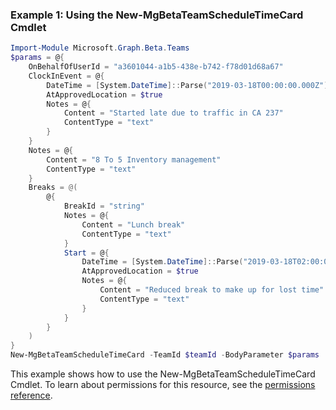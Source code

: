 ### Example 1: Using the New-MgBetaTeamScheduleTimeCard Cmdlet
```powershell
Import-Module Microsoft.Graph.Beta.Teams
$params = @{
	OnBehalfOfUserId = "a3601044-a1b5-438e-b742-f78d01d68a67"
	ClockInEvent = @{
		DateTime = [System.DateTime]::Parse("2019-03-18T00:00:00.000Z")
		AtApprovedLocation = $true
		Notes = @{
			Content = "Started late due to traffic in CA 237"
			ContentType = "text"
		}
	}
	Notes = @{
		Content = "8 To 5 Inventory management"
		ContentType = "text"
	}
	Breaks = @(
		@{
			BreakId = "string"
			Notes = @{
				Content = "Lunch break"
				ContentType = "text"
			}
			Start = @{
				DateTime = [System.DateTime]::Parse("2019-03-18T02:00:00.000Z")
				AtApprovedLocation = $true
				Notes = @{
					Content = "Reduced break to make up for lost time"
					ContentType = "text"
				}
			}
		}
	)
}
New-MgBetaTeamScheduleTimeCard -TeamId $teamId -BodyParameter $params
```
This example shows how to use the New-MgBetaTeamScheduleTimeCard Cmdlet.
To learn about permissions for this resource, see the [permissions reference](/graph/permissions-reference).
